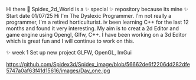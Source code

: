 Hi there 👋 Spidex_2d_World is a ✨ special ✨ repository because its mine ✨ Start date 01/07/25 Hi I'm The Dyslexic Programmer. I'm not really a programmer, I'm a retired horticulturist. iv been learning C++ for the last 12 months and found it very interesting. My aim is to creat a 2d Editor and game engine using Opengl, Glfw, C++. I have been working on a 3d Editor which is great fun and I will continue to work on this.

✨ week 1 Set up new project GLFW, OpenGL, ImGui

https://github.com/Spidex3d/Spidex_image/blob/56662de6f2206dd282dfe5747a0af63f41d15616/images/Day_one.jpg
